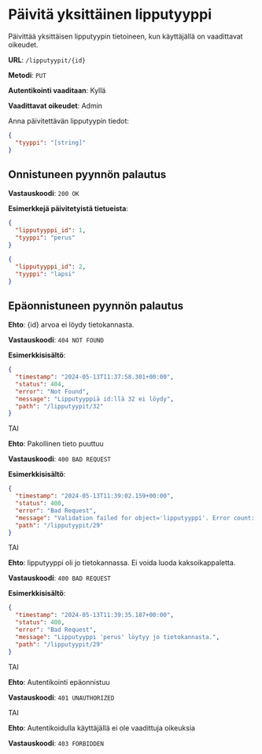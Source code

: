 # Päivitä yksittäinen lipputyyppi

Päivittää yksittäisen lipputyypin tietoineen, kun käyttäjällä on vaadittavat oikeudet.

**URL**: `/lipputyypit/{id}`

**Metodi**: `PUT`

**Autentikointi vaaditaan**: Kyllä

**Vaadittavat oikeudet**: Admin

Anna päivitettävän lipputyypin tiedot:

```json
{
  "tyyppi": "[string]"
}
```

## Onnistuneen pyynnön palautus

**Vastauskoodi**: `200 OK`

**Esimerkkejä päivitetyistä tietueista**:

```Json
{
  "lipputyyppi_id": 1,
  "tyyppi": "perus"
}
```

```json
{
  "lipputyyppi_id": 2,
  "tyyppi": "lapsi"
}
```

## Epäonnistuneen pyynnön palautus

**Ehto**: {id} arvoa ei löydy tietokannasta.

**Vastauskoodi**: `404 NOT FOUND`

**Esimerkkisisältö**:

```json
{
  "timestamp": "2024-05-13T11:37:58.301+00:00",
  "status": 404,
  "error": "Not Found",
  "message": "Lipputyyppiä id:llä 32 ei löydy",
  "path": "/lipputyypit/32"
}
```

TAI

**Ehto**: Pakollinen tieto puuttuu

**Vastauskoodi**: `400 BAD REQUEST`

**Esimerkkisisältö**:

```json
{
  "timestamp": "2024-05-13T11:39:02.159+00:00",
  "status": 400,
  "error": "Bad Request",
  "message": "Validation failed for object='lipputyyppi'. Error count: 1",
  "path": "/lipputyypit/29"
}
```

TAI

**Ehto**: lipputyyppi oli jo tietokannassa. Ei voida luoda kaksoikappaletta.

**Vastauskoodi**: `400 BAD REQUEST`

**Esimerkkisisältö**:

```json
{
  "timestamp": "2024-05-13T11:39:35.187+00:00",
  "status": 400,
  "error": "Bad Request",
  "message": "Lipputyyppi 'perus' löytyy jo tietokannasta.",
  "path": "/lipputyypit/29"
}
```

TAI

**Ehto**: Autentikointi epäonnistuu

**Vastauskoodi**: `401 UNAUTHORIZED`

TAI

**Ehto**: Autentikoidulla käyttäjällä ei ole vaadittuja oikeuksia

**Vastauskoodi**: `403 FORBIDDEN`
